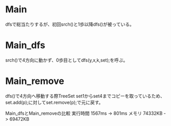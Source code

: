 # Main
dfsで総当たりするが、初回srch()と1歩以降dfs()が被っている。

# Main_dfs
srch()で4方向に動かず、0歩目としてdfs(y,x,k,set);を呼ぶ。

# Main_remove
dfs()で4方向へ移動する際TreeSet<Point> set1からset4までコピーを取っているため、
set.add(p);に対してset.remove(p);で元に戻す。

Main_dfsとMain_removeの比較
実行時間 1567ms -> 801ms
メモリ 74332KB -> 69472KB
